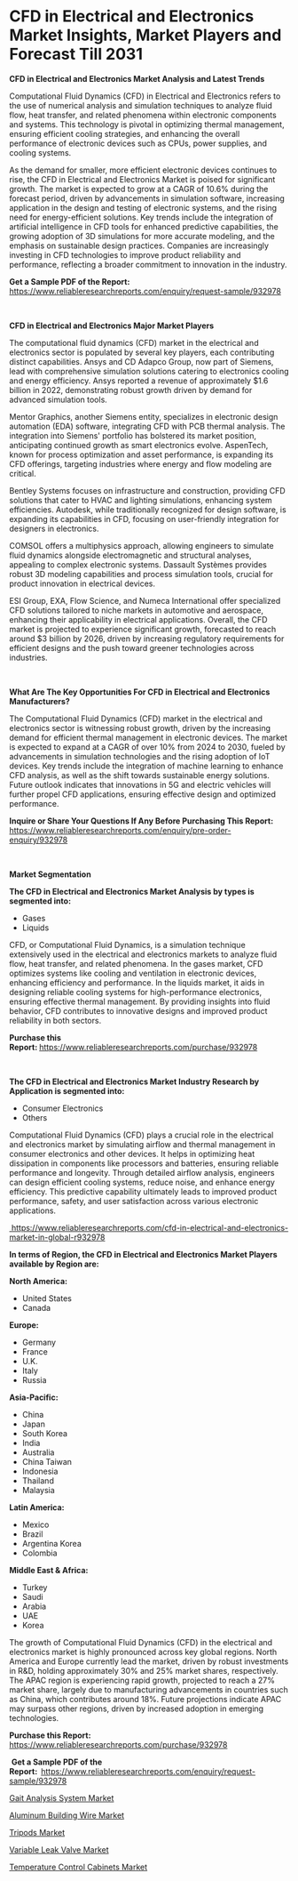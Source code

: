 <p><h1>CFD in Electrical and Electronics Market Insights, Market Players and Forecast Till 2031</h1></p><p><strong>CFD in Electrical and Electronics Market Analysis and Latest Trends</strong></p>
<p><p>Computational Fluid Dynamics (CFD) in Electrical and Electronics refers to the use of numerical analysis and simulation techniques to analyze fluid flow, heat transfer, and related phenomena within electronic components and systems. This technology is pivotal in optimizing thermal management, ensuring efficient cooling strategies, and enhancing the overall performance of electronic devices such as CPUs, power supplies, and cooling systems.</p><p>As the demand for smaller, more efficient electronic devices continues to rise, the CFD in Electrical and Electronics Market is poised for significant growth. The market is expected to grow at a CAGR of 10.6% during the forecast period, driven by advancements in simulation software, increasing application in the design and testing of electronic systems, and the rising need for energy-efficient solutions. Key trends include the integration of artificial intelligence in CFD tools for enhanced predictive capabilities, the growing adoption of 3D simulations for more accurate modeling, and the emphasis on sustainable design practices. Companies are increasingly investing in CFD technologies to improve product reliability and performance, reflecting a broader commitment to innovation in the industry.</p></p>
<p><strong>Get a Sample PDF of the Report:&nbsp;</strong> <a href="https://www.reliableresearchreports.com/enquiry/request-sample/932978?utm_campaign=3&utm_medium=2&utm_source=Github&utm_content=ia&utm_term=03122024&utm_id=cfd-in-electrical-and-electronics">https://www.reliableresearchreports.com/enquiry/request-sample/932978</a></p>
<p>&nbsp;</p>
<p><strong>CFD in Electrical and Electronics Major Market Players</strong></p>
<p><p>The computational fluid dynamics (CFD) market in the electrical and electronics sector is populated by several key players, each contributing distinct capabilities. Ansys and CD Adapco Group, now part of Siemens, lead with comprehensive simulation solutions catering to electronics cooling and energy efficiency. Ansys reported a revenue of approximately $1.6 billion in 2022, demonstrating robust growth driven by demand for advanced simulation tools.</p><p>Mentor Graphics, another Siemens entity, specializes in electronic design automation (EDA) software, integrating CFD with PCB thermal analysis. The integration into Siemens' portfolio has bolstered its market position, anticipating continued growth as smart electronics evolve. AspenTech, known for process optimization and asset performance, is expanding its CFD offerings, targeting industries where energy and flow modeling are critical.</p><p>Bentley Systems focuses on infrastructure and construction, providing CFD solutions that cater to HVAC and lighting simulations, enhancing system efficiencies. Autodesk, while traditionally recognized for design software, is expanding its capabilities in CFD, focusing on user-friendly integration for designers in electronics. </p><p>COMSOL offers a multiphysics approach, allowing engineers to simulate fluid dynamics alongside electromagnetic and structural analyses, appealing to complex electronic systems. Dassault Systèmes provides robust 3D modeling capabilities and process simulation tools, crucial for product innovation in electrical devices.</p><p>ESI Group, EXA, Flow Science, and Numeca International offer specialized CFD solutions tailored to niche markets in automotive and aerospace, enhancing their applicability in electrical applications. Overall, the CFD market is projected to experience significant growth, forecasted to reach around $3 billion by 2026, driven by increasing regulatory requirements for efficient designs and the push toward greener technologies across industries.</p></p>
<p>&nbsp;</p>
<p><strong>What Are The Key Opportunities For CFD in Electrical and Electronics Manufacturers?</strong></p>
<p><p>The Computational Fluid Dynamics (CFD) market in the electrical and electronics sector is witnessing robust growth, driven by the increasing demand for efficient thermal management in electronic devices. The market is expected to expand at a CAGR of over 10% from 2024 to 2030, fueled by advancements in simulation technologies and the rising adoption of IoT devices. Key trends include the integration of machine learning to enhance CFD analysis, as well as the shift towards sustainable energy solutions. Future outlook indicates that innovations in 5G and electric vehicles will further propel CFD applications, ensuring effective design and optimized performance.</p></p>
<p><strong>Inquire or Share Your Questions If Any Before Purchasing This Report:</strong> <a href="https://www.reliableresearchreports.com/enquiry/pre-order-enquiry/932978?utm_campaign=3&utm_medium=2&utm_source=Github&utm_content=ia&utm_term=03122024&utm_id=cfd-in-electrical-and-electronics">https://www.reliableresearchreports.com/enquiry/pre-order-enquiry/932978</a></p>
<p>&nbsp;</p>
<p><strong>Market Segmentation</strong></p>
<p><strong>The CFD in Electrical and Electronics Market Analysis by types is segmented into:</strong></p>
<p><ul><li>Gases</li><li>Liquids</li></ul></p>
<p><p>CFD, or Computational Fluid Dynamics, is a simulation technique extensively used in the electrical and electronics markets to analyze fluid flow, heat transfer, and related phenomena. In the gases market, CFD optimizes systems like cooling and ventilation in electronic devices, enhancing efficiency and performance. In the liquids market, it aids in designing reliable cooling systems for high-performance electronics, ensuring effective thermal management. By providing insights into fluid behavior, CFD contributes to innovative designs and improved product reliability in both sectors.</p></p>
<p><strong>Purchase this Report:&nbsp;</strong><a href="https://www.reliableresearchreports.com/purchase/932978?utm_campaign=3&utm_medium=2&utm_source=Github&utm_content=ia&utm_term=03122024&utm_id=cfd-in-electrical-and-electronics">https://www.reliableresearchreports.com/purchase/932978</a></p>
<p>&nbsp;</p>
<p><strong>The CFD in Electrical and Electronics Market Industry Research by Application is segmented into:</strong></p>
<p><ul><li>Consumer Electronics</li><li>Others</li></ul></p>
<p><p>Computational Fluid Dynamics (CFD) plays a crucial role in the electrical and electronics market by simulating airflow and thermal management in consumer electronics and other devices. It helps in optimizing heat dissipation in components like processors and batteries, ensuring reliable performance and longevity. Through detailed airflow analysis, engineers can design efficient cooling systems, reduce noise, and enhance energy efficiency. This predictive capability ultimately leads to improved product performance, safety, and user satisfaction across various electronic applications.</p></p>
<p><a href="https://www.reliableresearchreports.com/cfd-in-electrical-and-electronics-market-in-global-r932978?utm_campaign=3&utm_medium=2&utm_source=Github&utm_content=ia&utm_term=03122024&utm_id=cfd-in-electrical-and-electronics">&nbsp;https://www.reliableresearchreports.com/cfd-in-electrical-and-electronics-market-in-global-r932978</a></p>
<p><strong>In terms of Region, the CFD in Electrical and Electronics Market Players available by Region are:</strong></p>
<p>
    <p> <strong> North America: </strong>
        <ul>
            <li>United States</li>
            <li>Canada</li>
        </ul>
        </p> 
    <p> <strong> Europe: </strong>
        <ul>
            <li>Germany</li>
            <li>France</li>
            <li>U.K.</li>
            <li>Italy</li>
            <li>Russia</li>
        </ul>
        </p> 
    <p> <strong> Asia-Pacific: </strong>
        <ul>
            <li>China</li>
            <li>Japan</li>
            <li>South Korea</li>
            <li>India</li>
            <li>Australia</li>
            <li>China Taiwan</li>
            <li>Indonesia</li>
            <li>Thailand</li>
            <li>Malaysia</li>
        </ul>
        </p> 
    <p> <strong> Latin America: </strong>
        <ul>
            <li>Mexico</li>
            <li>Brazil</li>
            <li>Argentina Korea</li>
            <li>Colombia</li>
        </ul>
        </p> 
    <p> <strong> Middle East & Africa: </strong>
        <ul>
            <li>Turkey</li>
            <li>Saudi</li>
            <li>Arabia</li>
            <li>UAE</li>
            <li>Korea</li>
        </ul>
    </p>
    </p>
<p><p>The growth of Computational Fluid Dynamics (CFD) in the electrical and electronics market is highly pronounced across key global regions. North America and Europe currently lead the market, driven by robust investments in R&D, holding approximately 30% and 25% market shares, respectively. The APAC region is experiencing rapid growth, projected to reach a 27% market share, largely due to manufacturing advancements in countries such as China, which contributes around 18%. Future projections indicate APAC may surpass other regions, driven by increased adoption in emerging technologies.</p></p>
<p><strong>Purchase this Report: </strong><a href="https://www.reliableresearchreports.com/purchase/932978?utm_campaign=3&utm_medium=2&utm_source=Github&utm_content=ia&utm_term=03122024&utm_id=cfd-in-electrical-and-electronics">https://www.reliableresearchreports.com/purchase/932978</a></p>
<p>&nbsp;<strong>Get a Sample PDF of the Report:&nbsp;&nbsp;</strong><a href="https://www.reliableresearchreports.com/enquiry/request-sample/932978?utm_campaign=3&utm_medium=2&utm_source=Github&utm_content=ia&utm_term=03122024&utm_id=cfd-in-electrical-and-electronics">https://www.reliableresearchreports.com/enquiry/request-sample/932978</a></p>
<p><strong></strong></p>
<p><p><a href="https://www.linkedin.com/pulse/industry-analysis-competitive-strategies-gait-system-market-report-7tezc?utm_campaign=3&utm_medium=2&utm_source=Github&utm_content=ia&utm_term=03122024&utm_id=cfd-in-electrical-and-electronics">Gait Analysis System Market</a></p><p><a href="https://www.linkedin.com/pulse/aluminum-building-wire-market-report-demographics-target-forecast-uiyhc?utm_campaign=3&utm_medium=2&utm_source=Github&utm_content=ia&utm_term=03122024&utm_id=cfd-in-electrical-and-electronics">Aluminum Building Wire Market</a></p><p><a href="https://issuu.com/reportprime-2/docs/tripods-market-size-2030.pptx?utm_campaign=3&utm_medium=2&utm_source=Github&utm_content=ia&utm_term=03122024&utm_id=cfd-in-electrical-and-electronics">Tripods Market</a></p><p><a href="https://issuu.com/reportprime-2/docs/variable-leak-valve-market-size-2030.pptx?utm_campaign=3&utm_medium=2&utm_source=Github&utm_content=ia&utm_term=03122024&utm_id=cfd-in-electrical-and-electronics">Variable Leak Valve Market</a></p><p><a href="https://github.com/nathandecarvalho/Market-Research-Report-List-5/blob/main/temperature-control-cabinets-market.md?utm_campaign=3&utm_medium=2&utm_source=Github&utm_content=ia&utm_term=03122024&utm_id=cfd-in-electrical-and-electronics">Temperature Control Cabinets Market</a></p></p>